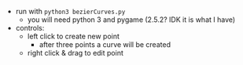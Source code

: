 - run with `python3 bezierCurves.py`
  - you will need python 3 and pygame (2.5.2? IDK it is what I have)
- controls:
  - left click to create new point
    - after three points a curve will be created
  - right click & drag to edit point
